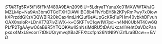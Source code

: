 $START$g5RV5tF/6fFkM489A9EAn2096lU+5LdryaTYunuXc01MXWWTAhJGMZLk4p+Na9An3bmOTGdTXHDiAWIIBC8b4FlvYbEH5k2KPyRmPwy7xOiowkXPrzddGKzV3QWBiR2OkOax4ntLirK2uf6eAUpGcKRd1uPHm40vbkhDFvuhOAX0nsIoR+LDnKT7B7ivZlWX+k+O5KFTvC1qw1W7pd+n4NN0UbNT40w6QPLfP2TgAAywO6aB9R5YTQQKAwIlSnNsiMdRU5tDArUkcarIlVehtOaVDcPanpxdx4MxL8vcorr7tDkUQrymvqXBa2FFXtccfph26NtNI9YrZrfLraBDcw==$END$